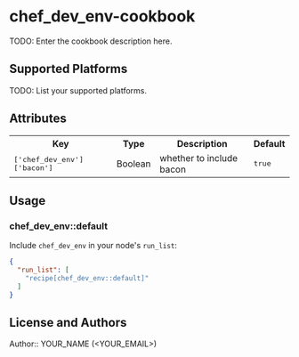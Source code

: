 # chef_dev_env-cookbook

TODO: Enter the cookbook description here.

## Supported Platforms

TODO: List your supported platforms.

## Attributes

<table>
  <tr>
    <th>Key</th>
    <th>Type</th>
    <th>Description</th>
    <th>Default</th>
  </tr>
  <tr>
    <td><tt>['chef_dev_env']['bacon']</tt></td>
    <td>Boolean</td>
    <td>whether to include bacon</td>
    <td><tt>true</tt></td>
  </tr>
</table>

## Usage

### chef_dev_env::default

Include `chef_dev_env` in your node's `run_list`:

```json
{
  "run_list": [
    "recipe[chef_dev_env::default]"
  ]
}
```

## License and Authors

Author:: YOUR_NAME (<YOUR_EMAIL>)
